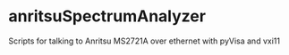 # anritsuSpectrumAnalyzer
Scripts for talking to Anritsu MS2721A over ethernet with pyVisa and vxi11
